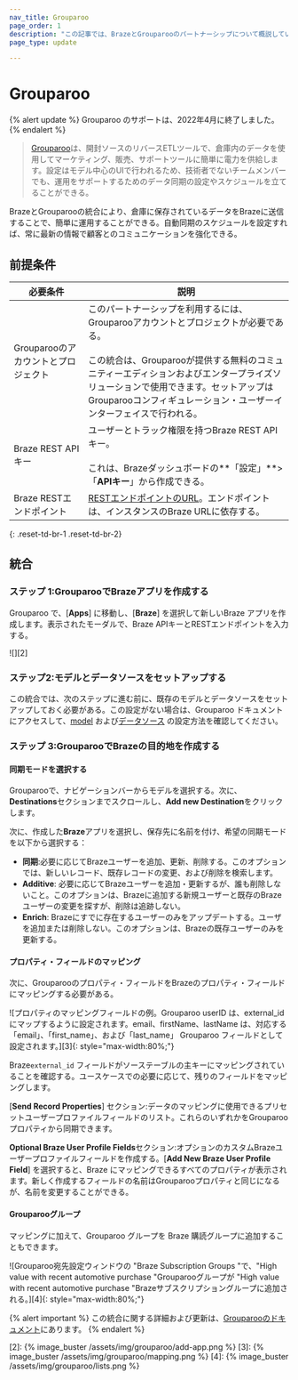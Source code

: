 ```yaml
---
nav_title: Grouparoo
page_order: 1
description: "この記事では、BrazeとGrouparooのパートナーシップについて概説している。GrouparooはオープンソースのリバースETLツールで、データウェアハウスのデータを使ってマーケティング、セールス、サポートの各ツールに簡単にパワーを与えることができる。"
page_type: update

---
```


# Grouparoo

{% alert update %}
Grouparoo のサポートは、2022年4月に終了しました。
{% endalert %}

> [Grouparoo][1]は、開封ソースのリバースETLツールで、倉庫内のデータを使用してマーケティング、販売、サポートツールに簡単に電力を供給します。設定はモデル中心のUIで行われるため、技術者でないチームメンバーでも、運用をサポートするためのデータ同期の設定やスケジュールを立てることができる。

BrazeとGrouparooの統合により、倉庫に保存されているデータをBrazeに送信することで、簡単に運用することができる。自動同期のスケジュールを設定すれば、常に最新の情報で顧客とのコミュニケーションを強化できる。

## 前提条件

| 必要条件 | 説明 |
| ----------- | ----------- |
| Grouparooのアカウントとプロジェクト | このパートナーシップを利用するには、Grouparooアカウントとプロジェクトが必要である。<br><br>この統合は、Grouparooが提供する無料のコミュニティーエディションおよびエンタープライズソリューションで使用できます。セットアップはGrouparooコンフィギュレーション・ユーザーインターフェイスで行われる。 |
| Braze REST API キー | ユーザーとトラック権限を持つBraze REST APIキー。<br><br> これは、Brazeダッシュボードの**「設定」**>「**APIキー**」から作成できる。 |
| Braze RESTエンドポイント | [RESTエンドポイントのURL][1]。エンドポイントは、インスタンスのBraze URLに依存する。 |
{: .reset-td-br-1 .reset-td-br-2}

## 統合

### ステップ 1:GrouparooでBrazeアプリを作成する

Grouparoo で、\[**Apps**] に移動し、\[**Braze**] を選択して新しいBraze アプリを作成します。表示されたモーダルで、Braze APIキーとRESTエンドポイントを入力する。

![][2]

### ステップ2:モデルとデータソースをセットアップする

この統合では、次のステップに進む前に、既存のモデルとデータソースをセットアップしておく必要がある。この設定がない場合は、Grouparoo ドキュメントにアクセスして、[model](https://www.grouparoo.com/docs/config/models) および[データソース](https://www.grouparoo.com/docs/config/sources) の設定方法を確認してください。

### ステップ 3:GrouparooでBrazeの目的地を作成する

#### 同期モードを選択する

Grouparooで、ナビゲーションバーからモデルを選択する。次に、**Destinations**セクションまでスクロールし、**Add new Destination**をクリックします。

次に、作成した**Braze**アプリを選択し、保存先に名前を付け、希望の同期モードを以下から選択する：
- **同期**:必要に応じてBrazeユーザーを追加、更新、削除する。このオプションでは、新しいレコード、既存レコードの変更、および削除を検索します。
- **Additive**: 必要に応じてBrazeユーザーを追加・更新するが、誰も削除しないこと。このオプションは、Brazeに追加する新規ユーザーと既存のBrazeユーザーの変更を探すが、削除は追跡しない。
- **Enrich**: Brazeにすでに存在するユーザーのみをアップデートする。ユーザを追加または削除しない。このオプションは、Brazeの既存ユーザーのみを更新する。

#### プロパティ・フィールドのマッピング

次に、Grouparooのプロパティ・フィールドをBrazeのプロパティ・フィールドにマッピングする必要がある。 

![プロパティのマッピングフィールドの例。Grouparoo userID は、external_id にマップするように設定されます。email、firstName、lastName は、対応する「email」、「first_name」、および「last_name」 Grouparoo フィールドとして設定されます。][3]{: style="max-width:80%;"}

Braze`external_id` フィールドがソーステーブルの主キーにマッピングされていることを確認する。ユースケースでの必要に応じて、残りのフィールドをマッピングします。

\[**Send Record Properties**] セクション:データのマッピングに使用できるプリセットユーザープロファイルフィールドのリスト。これらのいずれかをGrouparoo プロパティから同期できます。

**Optional Braze User Profile Fields**セクション:オプションのカスタムBrazeユーザープロファイルフィールドを作成する。\[**Add New Braze User Profile Field**] を選択すると、Braze にマッピングできるすべてのプロパティが表示されます。新しく作成するフィールドの名前はGrouparooプロパティと同じになるが、名前を変更することができる。

#### Grouparooグループ

マッピングに加えて、Grouparoo グループを Braze 購読グループに追加することもできます。 

![Grouparoo宛先設定ウィンドウの "Braze Subscription Groups "で、"High value with recent automotive purchase "Grouparooグループが "High value with recent automotive purchase "Brazeサブスクリプショングループに追加される。][4]{: style="max-width:80%;"}

{% alert important %}
この統合に関する詳細および更新は、[Grouparooのドキュメント](https://www.grouparoo.com/docs/integrations/grouparoo-braze)にあります。
{% endalert %}

[1]: https://www.grouparoo.com/
[2]: {% image_buster /assets/img/grouparoo/add-app.png %}
[3]: {% image_buster /assets/img/grouparoo/mapping.png %}
[4]: {% image_buster /assets/img/grouparoo/lists.png %}